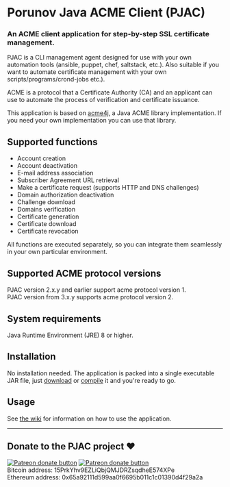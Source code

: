 # Porunov Java ACME Client (PJAC)
### An ACME client application for step-by-step SSL certificate management.

PJAC is a CLI management agent designed for use with your own automation tools (ansible, puppet, chef, saltstack, etc.). Also suitable if you want to automate certificate management with your own scripts/programs/crond-jobs etc.).

ACME is a protocol that a Certificate Authority (CA) and an applicant can use to automate the process of verification and certificate issuance.

This application is based on [acme4j](https://github.com/shred/acme4j), a Java ACME library implementation. If you need your own implementation you can use that library.

## Supported functions
* Account creation
* Account deactivation
* E-mail address association
* Subscriber Agreement URL retrieval
* Make a certificate request (supports HTTP and DNS challenges)
* Domain authorization deactivation
* Challenge download
* Domains verification
* Certificate generation
* Certificate download
* Certificate revocation

All functions are executed separately, so you can integrate them seamlessly in your own particular environment.

## Supported ACME protocol versions
PJAC version 2.x.y and earlier support acme protocol version 1.  
PJAC version from 3.x.y supports acme protocol version 2.

## System requirements

Java Runtime Environment (JRE) 8 or higher.

## Installation

No installation needed. The application is packed into a single executable JAR file, just [download](../../releases/) or [compile](../../wiki/How-to-compile-PJAC-from-source) it and you're ready to go.

## Usage

See [the wiki](../../wiki/) for information on how to use the application.

-----
## Donate to the PJAC project :hearts:
<span class="badge-patreon"><a href="https://www.patreon.com/porunov" title="Donate to this project using Patreon"><img src="https://img.shields.io/badge/patreon-donate-blue.svg" alt="Patreon donate button" /></a></span>
<span class="badge-bountysource"><a href="https://salt.bountysource.com/checkout/amount?team=porunov" title="Donate to this project using Bountysource"><img src="https://img.shields.io/badge/bountysource-donate-blue.svg" alt="Patreon donate button" /></a></span><br>
Bitcoin address: 15PrkYhv9EZLiQbjQMJDRZsqdheE574XPe<br>
Ethereum address: 0x65a92111d599aa0f6695b011c1c01390d4f29a2a<br>
